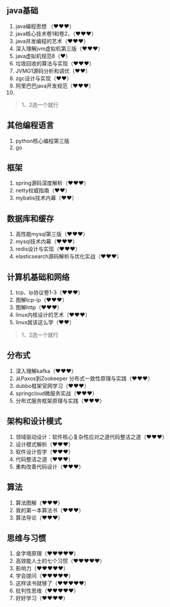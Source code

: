 ## java基础

1. java编程思想   （❤❤❤）
2. java核心技术卷1和卷2，（❤❤❤）
3. java并发编程的艺术（❤❤❤）
4. 深入理解jvm虚拟机第三版（❤❤❤）
5. java虚拟机规范8（❤）
6. 垃圾回收的算法与实现（❤❤❤）
7. JVMG1源码分析和调优（❤❤）
8. zgc设计与实现（❤❤）
9. 阿里巴巴java开发规范（❤❤❤）
10. 

>  1、2选一个就行

## 其他编程语言

1. python核心编程第三版
2. go





## 框架

1. spring源码深度解析（❤❤❤）
2. netty权威指南（❤❤）
3. mybatis技术内幕（❤❤）



## 数据库和缓存

1. 高性能mysql第三版（❤❤❤）
2. mysql技术内幕（❤❤❤）
3. redis设计与实现（❤❤❤）
4. elasticsearch源码解析与优化实战（❤❤❤）



## 计算机基础和网络

1. tcp、Ip协议卷1-3（❤❤❤）
2. 图解tcp-ip（❤❤❤）
3. 图解http（❤❤❤）
4. linux内核设计的艺术（❤❤❤）
5. linux就该这么学（❤❤）

> 1、2选一个就行



## 分布式

1. 深入理解kafka（❤❤❤）
2. 从Paxos到Zookeeper  分布式一致性原理与实践（❤❤❤） 
3. dubbo框架官网学习（❤❤❤）
4. springcloud微服务实战（❤❤❤）
5. 分布式服务框架原理与实践（❤❤❤）



## 架构和设计模式

1. 领域驱动设计：软件核心复杂性应对之道代码整洁之道（❤❤❤）
2. 设计模式解析（❤❤❤）
3. 软件设计哲学（❤❤❤）
4. 代码整洁之道（❤❤❤）
5. 重构改善代码设计（❤❤❤）



## 算法

1. 算法图解（❤❤❤）
2. 我的第一本算法书（❤❤❤）
3. 算法导论（❤❤❤）



## 思维与习惯

1. 金字塔原理（❤❤❤❤❤）
2. 高效能人士的七个习惯（❤❤❤❤❤）
3. 影响力（❤❤❤❤❤）
4. 学会提问（❤❤❤❤❤）
5. 这样读书就够了（❤❤❤❤❤）
6. 批判性思维（❤❤❤❤❤）
7. 好好学习（❤❤❤❤）